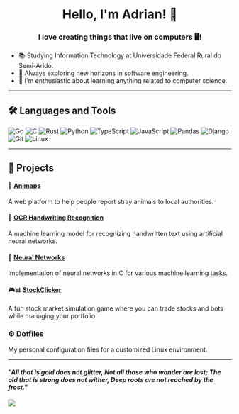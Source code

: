 <h1 align="center">Hello, I'm Adrian! 👋</h1>

<h3 align="center">I love creating things that live on computers 🖥️!</h3>

- 📚 Studying Information Technology at Universidade Federal Rural do Semi-Árido.
- 🔭 Always exploring new horizons in software engineering.
- 📖 I'm enthusiastic about learning anything related to computer science.

---

## 🛠 Languages and Tools
<p>
  <img src="https://img.shields.io/badge/Go-%23b8bb26.svg?style=for-the-badge&logo=go&logoColor=white" alt="Go"/>
  <img src="https://img.shields.io/badge/C-%23fabd2f.svg?style=for-the-badge&logo=c&logoColor=white" alt="C"/>
  <img src="https://img.shields.io/badge/Rust-%23d65d0e.svg?style=for-the-badge&logo=rust&logoColor=white" alt="Rust"/>
  <img src="https://img.shields.io/badge/Python-%238ec07c.svg?style=for-the-badge&logo=python&logoColor=white" alt="Python"/>
  <img src="https://img.shields.io/badge/TypeScript-%238ec07c.svg?style=for-the-badge&logo=typescript&logoColor=white" alt="TypeScript"/>
  <img src="https://img.shields.io/badge/JavaScript-%23fabd2f.svg?style=for-the-badge&logo=javascript&logoColor=white" alt="JavaScript"/>
  <img src="https://img.shields.io/badge/Pandas-%23b8bb26.svg?style=for-the-badge&logo=pandas&logoColor=white" alt="Pandas"/>
  <img src="https://img.shields.io/badge/Django-%238ec07c.svg?style=for-the-badge&logo=django&logoColor=white" alt="Django"/>
  <img src="https://img.shields.io/badge/Git-%23d65d0e.svg?style=for-the-badge&logo=git&logoColor=white" alt="Git"/>
  <img src="https://img.shields.io/badge/Linux-%238ec07c.svg?style=for-the-badge&logo=linux&logoColor=white" alt="Linux"/>
</p>

---

## 🚧 Projects

#### 🐾 [Animaps](https://github.com/adrianviniciuscs/animaps)
A web platform to help people report stray animals to local authorities.

#### 🌱 [OCR Handwriting Recognition](https://github.com/adrianviniciuscs/ocr-handwriting)
A machine learning model for recognizing handwritten text using artificial neural networks.

#### 🧠 [Neural Networks](https://github.com/adrianviniciuscs/neural-networks)
Implementation of neural networks in C for various machine learning tasks.

#### 🎮📊 [StockClicker](https://github.com/adrianviniciuscs/StockClicker)
A fun stock market simulation game where you can trade stocks and bots while managing your portfolio.

### ⚙️ [Dotfiles](https://github.com/adrianviniciuscs/dotfiles)
My personal configuration files for a customized Linux environment.

---
#### _"All that is gold does not glitter, Not all those who wander are lost; The old that is strong does not wither, Deep roots are not reached by the frost."_
[<img src="https://img.shields.io/badge/Gmail-D14836?style=for-the-badge&logo=gmail&logoColor=white" />](mailto:adrianvinicius.cs@gmail.com)
